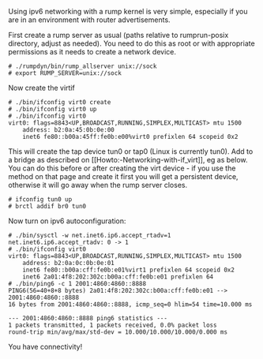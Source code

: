 Using ipv6 networking with a rump kernel is very simple, especially if you are in an environment with router advertisements.

First create a rump server as usual (paths relative to rumprun-posix directory, adjust as needed). You need to do this as root or with appropriate permissions as it needs to create a network device.

```
# ./rumpdyn/bin/rump_allserver unix://sock
# export RUMP_SERVER=unix://sock
```

Now create the virtif
```
# ./bin/ifconfig virt0 create
# ./bin/ifconfig virt0 up
# ./bin/ifconfig virt0
virt0: flags=8843<UP,BROADCAST,RUNNING,SIMPLEX,MULTICAST> mtu 1500
	address: b2:0a:45:0b:0e:00
	inet6 fe80::b00a:45ff:fe0b:e00%virt0 prefixlen 64 scopeid 0x2
```

This will create the tap device tun0 or tap0 (Linux is currently tun0). Add to a bridge as described on [[Howto:-Networking-with-if_virt]], eg as below. You can do this before or after creating the virt device - if you use the method on that page and create it first you will get a persistent device, otherwise it will go away when the rump server closes.

```
# ifconfig tun0 up
# brctl addif br0 tun0
```

Now turn on ipv6 autoconfiguration:
```
# ./bin/sysctl -w net.inet6.ip6.accept_rtadv=1
net.inet6.ip6.accept_rtadv: 0 -> 1
# ./bin/ifconfig virt0
virt0: flags=8843<UP,BROADCAST,RUNNING,SIMPLEX,MULTICAST> mtu 1500
	address: b2:0a:0c:0b:0e:01
	inet6 fe80::b00a:cff:fe0b:e01%virt1 prefixlen 64 scopeid 0x2
	inet6 2a01:4f8:202:302c:b00a:cff:fe0b:e01 prefixlen 64
# ./bin/ping6 -c 1 2001:4860:4860::8888
PING6(56=40+8+8 bytes) 2a01:4f8:202:302c:b00a:cff:fe0b:e01 --> 2001:4860:4860::8888
16 bytes from 2001:4860:4860::8888, icmp_seq=0 hlim=54 time=10.000 ms

--- 2001:4860:4860::8888 ping6 statistics ---
1 packets transmitted, 1 packets received, 0.0% packet loss
round-trip min/avg/max/std-dev = 10.000/10.000/10.000/0.000 ms
```

You have connectivity!


